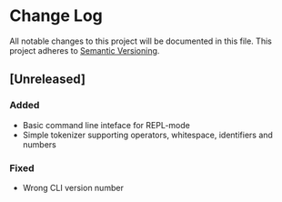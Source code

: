 # Change Log
All notable changes to this project will be documented in this file.
This project adheres to [Semantic Versioning](https://semver.org).

## [Unreleased]
### Added
- Basic command line inteface for REPL-mode
- Simple tokenizer supporting operators, whitespace, identifiers and numbers

### Fixed
- Wrong CLI version number
